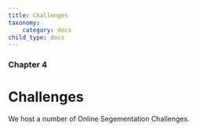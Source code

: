 ```yaml
---
title: Challenges
taxonomy:
    category: docs
child_type: docs
---
```


### Chapter 4

# Challenges

We host a number of Online Segementation Challenges. 
